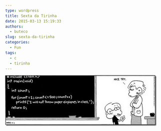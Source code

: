 ```yaml
---
type: wordpress
title: Sexta da Tirinha
date: 2015-03-13 15:19:33
authors:
  - buteco
slug: sexta-da-tirinha
categories:
  - Fun
tags:
  - c
  - tirinha
---
```


<img class=" aligncenter" src="/images/wp-content/uploads/2015/03/comic.jpg" alt="Programação" />
